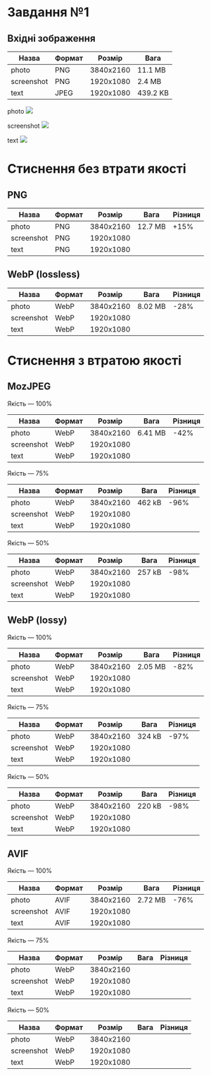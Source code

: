 # Завдання №1

## Вхідні зображення

| Назва      | Формат | Розмір    | Вага     |
| ---------- | ------ | --------- | -------- |
| photo      | PNG    | 3840x2160 | 11.1 MB  |
| screenshot | PNG    | 1920x1080 | 2.4 MB   |
| text       | JPEG   | 1920x1080 | 439.2 KB |

photo
![](images/src_photo.png)

screenshot
![](images/src_screenshot.png)

text
![](images/src_text.jpg)

# Стиснення без втрати якості

## PNG

| Назва      | Формат | Розмір    | Вага    | Різниця |
| ---------- | ------ | --------- | ------- | ------- |
| photo      | PNG    | 3840x2160 | 12.7 MB | +15%    |
| screenshot | PNG    | 1920x1080 |         |         |
| text       | PNG    | 1920x1080 |         |         |

## WebP (lossless)

| Назва      | Формат | Розмір    | Вага    | Різниця |
| ---------- | ------ | --------- | ------- | ------- |
| photo      | WebP   | 3840x2160 | 8.02 MB | -28%    |
| screenshot | WebP   | 1920x1080 |         |         |
| text       | WebP   | 1920x1080 |         |         |

# Стиснення з втратою якості

## MozJPEG

Якість — 100%

| Назва      | Формат | Розмір    | Вага    | Різниця |
| ---------- | ------ | --------- | ------- | ------- |
| photo      | WebP   | 3840x2160 | 6.41 MB | -42%    |
| screenshot | WebP   | 1920x1080 |         |         |
| text       | WebP   | 1920x1080 |         |         |

Якість — 75%

| Назва      | Формат | Розмір    | Вага   | Різниця |
| ---------- | ------ | --------- | ------ | ------- |
| photo      | WebP   | 3840x2160 | 462 kB | -96%    |
| screenshot | WebP   | 1920x1080 |        |         |
| text       | WebP   | 1920x1080 |        |         |

Якість — 50%

| Назва      | Формат | Розмір    | Вага   | Різниця |
| ---------- | ------ | --------- | ------ | ------- |
| photo      | WebP   | 3840x2160 | 257 kB | -98%    |
| screenshot | WebP   | 1920x1080 |        |         |
| text       | WebP   | 1920x1080 |        |         |

## WebP (lossy)

Якість — 100%

| Назва      | Формат | Розмір    | Вага    | Різниця |
| ---------- | ------ | --------- | ------- | ------- |
| photo      | WebP   | 3840x2160 | 2.05 MB | -82%    |
| screenshot | WebP   | 1920x1080 |         |         |
| text       | WebP   | 1920x1080 |         |         |

Якість — 75%

| Назва      | Формат | Розмір    | Вага   | Різниця |
| ---------- | ------ | --------- | ------ | ------- |
| photo      | WebP   | 3840x2160 | 324 kB | -97%    |
| screenshot | WebP   | 1920x1080 |        |         |
| text       | WebP   | 1920x1080 |        |         |

Якість — 50%

| Назва      | Формат | Розмір    | Вага   | Різниця |
| ---------- | ------ | --------- | ------ | ------- |
| photo      | WebP   | 3840x2160 | 220 kB | -98%    |
| screenshot | WebP   | 1920x1080 |        |         |
| text       | WebP   | 1920x1080 |        |         |

## AVIF

Якість — 100%

| Назва      | Формат | Розмір    | Вага    | Різниця |
| ---------- | ------ | --------- | ------- | ------- |
| photo      | AVIF   | 3840x2160 | 2.72 MB | -76%    |
| screenshot | AVIF   | 1920x1080 |         |         |
| text       | AVIF   | 1920x1080 |         |         |

Якість — 75%

| Назва      | Формат | Розмір    | Вага | Різниця |
| ---------- | ------ | --------- | ---- | ------- |
| photo      | WebP   | 3840x2160 |      |         |
| screenshot | WebP   | 1920x1080 |      |         |
| text       | WebP   | 1920x1080 |      |         |

Якість — 50%

| Назва      | Формат | Розмір    | Вага | Різниця |
| ---------- | ------ | --------- | ---- | ------- |
| photo      | WebP   | 3840x2160 |      |         |
| screenshot | WebP   | 1920x1080 |      |         |
| text       | WebP   | 1920x1080 |      |         |
